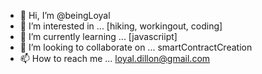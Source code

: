 - 👋 Hi, I’m @beingLoyal
- 👀 I’m interested in ... [hiking, workingout, coding]
- 🌱 I’m currently learning ... [javascriipt]
- 💞️ I’m looking to collaborate on ... smartContractCreation
- 📫 How to reach me ... loyal.dillon@gmail.com

<!---
beingLoyal/beingLoyal is a ✨ special ✨ repository because its `README.md` (this file) appears on your GitHub profile.
You can click the Preview link to take a look at your changes.
--->
